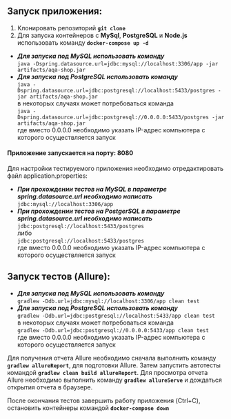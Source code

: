 ## Запуск приложения:

1. Клонировать репозиторий __`git clone`__
2. Для запуска контейнеров с __MySql__, __PostgreSQL__ и __Node.js__ использовать команду __`docker-compose up -d`__     
* ***Для запуска под MySQL использовать команду***  
      `java -Dspring.datasource.url=jdbc:mysql://localhost:3306/app -jar artifacts/aqa-shop.jar`  
* ***Для запуска под PostgreSQL использовать команду***  
      `java -Dspring.datasource.url=jdbc:postgresql://localhost:5433/postgres -jar artifacts/aqa-shop.jar`  
      в некоторых случаях может потребоваться команда  
      `java -Dspring.datasource.url=jdbc:postgresql://0.0.0.0:5433/postgres -jar artifacts/aqa-shop.jar`  
      где вместо 0.0.0.0 необходимо указать IP-адрес компьютера с которого осуществляется запуск
 #### Приложение запускается на порту: 8080
 
 Для настройки тестируемого приложения необходимо отредактировать файл application.properties:  
* ***При прохождении тестов на MySQL в параметре spring.datasource.url необходимо написать***   
    `jdbc:mysql://localhost:3306/app`  
* ***При прохождении тестов на PostgerSQL в параметре spring.datasource.url необходимо написать***   
    `jdbc:postgresql://localhost:5433/postgres`  
    либо  
    `jdbc:postgresql://localhost:5433/postgres`  
    где вместо 0.0.0.0 необходимо указать IP-адрес компьютера с которого осуществляется запуск


## Запуск тестов (Allure):  
* ***Для запуска под MySQL использовать команду***  
    `gradlew -Ddb.url=jdbc:mysql://localhost:3306/app clean test` 
* ***Для запуска под PostgreSQL использовать команду***  
    `gradlew -Ddb.url=jdbc:postgresql://localhost:5433/app clean test`  
    в некоторых случаях может потребоваться команда    
    `gradlew -Ddb.url=jdbc:postgresql://0.0.0.0:5433/app clean test`  
      где вместо 0.0.0.0 необходимо указать IP-адрес компьютера с которого осуществляется запуск
    
Для получения отчета Allure необходимо сначала выполнить команду __`gradlew allureReport`__, для подготовки Allure. 
Затем запустить автотесты командой __`gradlew clean build allureReport`__. Для просмотра отчета Allure необходимо 
выполнить команду __`gradlew allureServe`__ и дождаться открытия отчета в браузере.

После окончания тестов завершить работу приложения (Ctrl+C), остановить контейнеры командой __`docker-compose down`__
